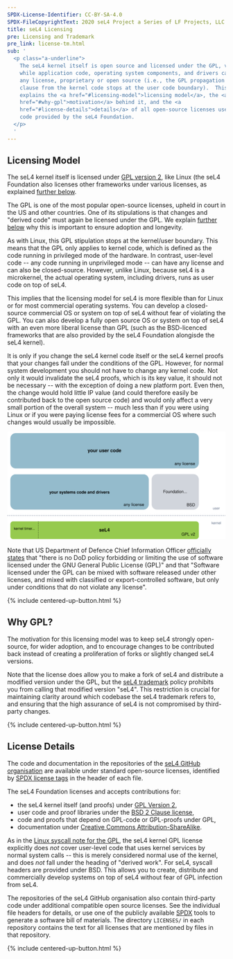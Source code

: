 ```yaml
---
SPDX-License-Identifier: CC-BY-SA-4.0
SPDX-FileCopyrightText: 2020 seL4 Project a Series of LF Projects, LLC.
title: seL4 Licensing
pre: Licensing and Trademark
pre_link: license-tm.html
sub: '
  <p class="a-underline">
    The seL4 kernel itself is open source and licensed under the GPL, version 2,
    while application code, operating system components, and drivers can have
    any license, proprietary or open source (i.e., the GPL propagation
    clause from the kernel code stops at the user code boundary).  This page
    explains the <a href="#licensing-model">licensing model</a>, the <a
    href="#why-gpl">motivation</a> behind it, and the <a
    href="#license-details">details</a> of all open-source licenses used for
    code provided by the seL4 Foundation.
  </p>
  '
---
```


## Licensing Model

The seL4 kernel itself is licensed under [GPL version 2][GPL-2.0-only], like
Linux (the seL4 Foundation also licenses other frameworks under various
licenses, as explained [further below](#license-details).

The GPL is one of the most popular open-source licenses, upheld in court in the
US and other countries. One of its stipulations is that changes and "derived
code" must again be licensed under the GPL. We explain [further below](#why-gpl)
why this is important to ensure adoption and longevity.

As with Linux, this GPL stipulation stops at the kernel/user boundary. This
means that the GPL only applies to kernel code, which is defined as the code
running in privileged mode of the hardware. In contrast, user-level code -- any
code running in unprivileged mode -- can have any license and can also be
closed-source. However, unlike Linux, because seL4 is a microkernel, the actual
operating system, including drivers, runs as user code on top of seL4.

This implies that the licensing model for seL4 is more flexible than for Linux
or for most commercial operating systems. You can develop a closed-source
commercial OS or system on top of seL4 without fear of violating the GPL. You
can also develop a fully open source OS or system on top of seL4 with an even
more liberal license than GPL (such as the BSD-licenced frameworks that are also
provided by the seL4 Foundation alongisde the seL4 kernel).

It is only if you change the seL4 kernel code itself or the seL4 kernel proofs
that your changes fall under the conditions of the GPL. However, for normal
system development you should not have to change any kernel code. Not only it
would invalidate the seL4 proofs, which is its key value, it should not be
necessary -- with the exception of doing a new platform port. Even then, the
change would hold little IP value (and could therefore easily be contributed
back to the open source code) and would only affect a very small portion of the
overall system -- much less than if you were using Linux or if you were paying
license fees for a commercial OS where such changes would usually be impossible.

<img src="/images/licensing.drawio.svg" class="w-full px-2"
     alt="Diagram with seL4 (GPL) at the bottom,
          system code and drivers (any license) +
          optional foundation frameworks (BSD) in the middle, and
          user-code (any license) at the top.)">


Note that US Department of Defence Chief Information Officer [officially
states][DOD] that "there is no DoD policy forbidding or limiting the use of
software licensed under the GNU General Public License (GPL)" and that "Software
licensed under the GPL can be mixed with software released under other licenses,
and mixed with classified or export-controlled software, but only under
conditions that do not violate any license".


<!-- FIXME: why arrow now aligned with line?? -->
{% include centered-up-button.html %}

## Why GPL?

The motivation for this licensing model was to keep seL4 strongly open-source,
for wider adoption, and to encourage changes to be contributed back instead of
creating a proliferation of forks or slightly changed seL4 versions.

Note that the license does allow you to make a fork of seL4 and distribute a
modified version under the GPL, but the [seL4 trademark] policy prohibits you
from calling that modified version "seL4". This restriction is crucial for
maintaining clarity around which codebase the seL4 trademark refers to, and
ensuring that the high assurance of seL4 is not compromised by third-party
changes.


<!-- FIXME: why arrow now aligned with line?? -->
{% include centered-up-button.html %}

## License Details

The code and documentation in the repositories of the [seL4 GitHub
organisation][seL4-org] are available under standard open-source licenses,
identified by [SPDX license tags][SPDX] in the header of each file.

The seL4 Foundation licenses and accepts contributions for:

- the seL4 kernel itself (and proofs) under [GPL Version 2][GPL-2.0-only],
- user code and proof libraries under the [BSD 2 Clause license][BSD-2-Clause],
- code and proofs that depend on GPL-code or GPL-proofs under GPL,
- documentation under [Creative Commons Attribution-ShareAlike][CC-BY-SA-4.0].

As in the [Linux syscall note for the GPL][GPL-note], the seL4 kernel GPL
license explicitly does *not* cover user-level code that uses kernel services by
normal system calls -- this is merely considered normal use of the kernel, and
does *not* fall under the heading of "derived work". For seL4, syscall headers
are provided under BSD. This allows you to create, distribute and commercially
develop systems on top of seL4 without fear of GPL infection from seL4.

The repositories of the seL4 GitHub organisation also contain third-party code
under additional compatible open source licenses. See the individual file
headers for details, or use one of the publicly available [SPDX] tools to
generate a software bill of materials. The directory `LICENSES/` in each
repository contains the text for all licenses that are mentioned by files in
that repository.


[seL4-org]: https://github.com/seL4/
[GPL-2.0-only]: https://spdx.org/licenses/GPL-2.0-only.html
[BSD-2-Clause]: https://spdx.org/licenses/BSD-2-Clause.html
[CC-BY-SA-4.0]: https://spdx.org/licenses/CC-BY-SA-4.0.html
[SPDX]: https://spdx.org
[GPL-note]: https://spdx.org/licenses/Linux-syscall-note.html
[seL4 trademark]: ./index.html
[DOD]: https://dodcio.defense.gov/Open-Source-Software-FAQ/

<!-- FIXME: why arrow now aligned with line?? -->
{% include centered-up-button.html %}